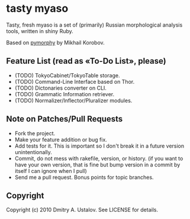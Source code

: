 # tasty myaso

Tasty, fresh myaso is a set of (primarily) Russian morphological
analysis tools, written in shiny Ruby.

Based on [pymorphy](http://bitbucket.org/kmike/pymorphy/) by Mikhail Korobov.

## Feature List (read as «To-Do List», please)

* (TODO) TokyoCabinet/TokyoTable storage.
* (TODO) Command-Line Interface based on Thor.
* (TODO) Dictonaries converter on CLI.
* (TODO) Grammatic Information retriever.
* (TODO) Normalizer/Inflector/Pluralizer modules.

## Note on Patches/Pull Requests

* Fork the project.
* Make your feature addition or bug fix.
* Add tests for it. This is important so I don't break it in a
  future version unintentionally.
* Commit, do not mess with rakefile, version, or history.
  (if you want to have your own version, that is fine but bump version in a commit by itself I can ignore when I pull)
* Send me a pull request. Bonus points for topic branches.

## Copyright

Copyright (c) 2010 Dmitry A. Ustalov. See LICENSE for details.
